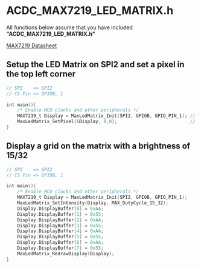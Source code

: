 # ACDC_MAX7219_LED_MATRIX.h

All functions below assume that you have included **"ACDC_MAX7219_LED_MATRIX.h"**

[MAX7219 Datasheet](https://www.sparkfun.com/datasheets/Components/General/COM-09622-MAX7219-MAX7221.pdf)

## Setup the LED Matrix on SPI2 and set a pixel in the top left corner

```c
// SPI    => SPI2
// CS Pin => GPIOB, 1

int main(){
    /* Enable MCU clocks and other peripherals */
    MAX7219_t Display = MaxLedMatrix_Init(SPI2, GPIOB, GPIO_PIN_1); // Setup the Display, SPI2, and CS pin
    MaxLedMatrix_SetPixel(&Display, 0,0);                           // Set the pixel in the top left
}
```

## Display a grid on the matrix with a brightness of 15/32

```c
// SPI    => SPI2
// CS Pin => GPIOB, 1

int main(){
    /* Enable MCU clocks and other peripherals */
    MAX7219_t Display = MaxLedMatrix_Init(SPI2, GPIOB, GPIO_PIN_1);
    MaxLedMatrix_SetIntensity(Display, MAX_DutyCycle_15_32);
    Display.DisplayBuffer[0] = 0xAA;
    Display.DisplayBuffer[1] = 0x55;
    Display.DisplayBuffer[2] = 0xAA;
    Display.DisplayBuffer[3] = 0x55;
    Display.DisplayBuffer[4] = 0xAA;
    Display.DisplayBuffer[5] = 0x55;
    Display.DisplayBuffer[6] = 0xAA;
    Display.DisplayBuffer[7] = 0x55;
    MaxLedMatrix_RedrawDisplay(Display);
}
```